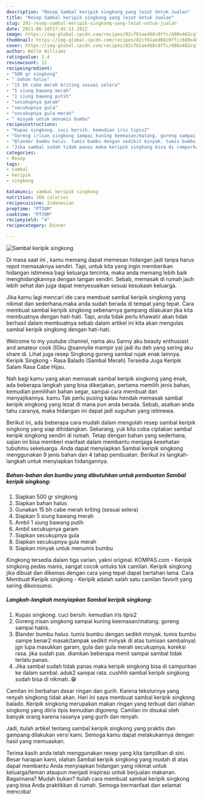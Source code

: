 ```yaml
---
description: "Resep Sambal keripik singkong yang lezat Untuk Jualan"
title: "Resep Sambal keripik singkong yang lezat Untuk Jualan"
slug: 291-resep-sambal-keripik-singkong-yang-lezat-untuk-jualan
date: 2021-06-10T17:45:11.291Z
image: https://img-global.cpcdn.com/recipes/82cf61aed68c0ffc/680x482cq70/sambal-keripik-singkong-foto-resep-utama.jpg
thumbnail: https://img-global.cpcdn.com/recipes/82cf61aed68c0ffc/680x482cq70/sambal-keripik-singkong-foto-resep-utama.jpg
cover: https://img-global.cpcdn.com/recipes/82cf61aed68c0ffc/680x482cq70/sambal-keripik-singkong-foto-resep-utama.jpg
author: Nelle Williams
ratingvalue: 3.4
reviewcount: 12
recipeingredient:
- "500 gr singkong"
- " bahan halus"
- "15 bh cabe merah kriting sesuai selera"
- "5 siung bawang merah"
- "1 siung bawang putih"
- "secukupnya garam"
- "secukupnya gula"
- "secukupnya gula merah"
- " minyak untuk menumis bumbu"
recipeinstructions:
- "Kupas singkong. cuci bersih. kemudian iris tipis2"
- "Goreng irisan singkong sampai kuning keemasan/matang. goreng sampai habis."
- "Blander bumbu halus. tumis bumbu dengan sedikit minyak. tumis bumbu sampe benar2 masak(tampak sedikit minyak di atas tumisan sambalnya) jgn lupa masukkan garam, gula dan gula merah secukupnya. koreksi rasa. jika sudah pas. diamkan beberapa menit sampai sambal tidak terlalu panas."
- "Jika sambal sudah tidak panas maka keripik singkong bisa di campurkan ke dalam sambal. aduk2 sampai rata. cushhh sambal keripik singkong sudah bisa di nikmati..😁"
categories:
- Resep
tags:
- sambal
- keripik
- singkong

katakunci: sambal keripik singkong 
nutrition: 169 calories
recipecuisine: Indonesian
preptime: "PT38M"
cooktime: "PT39M"
recipeyield: "4"
recipecategory: Dinner

---
```



![Sambal keripik singkong](https://img-global.cpcdn.com/recipes/82cf61aed68c0ffc/680x482cq70/sambal-keripik-singkong-foto-resep-utama.jpg)

Di masa  saat ini , kamu memang dapat memesan hidangan jadi tanpa harus repot memasaknya sendiri. Tapi, untuk kita yang ingin memberikan hidangan istimewa bagi keluarga tercinta, maka anda memang lebih baik menghidangkannya dengan tangan sendiri. Sebab, memasak di rumah jauh lebih sehat dan juga dapat menyesuaikan sesuai kesukaan keluarga.

Jika kamu lagi mencari ide cara membuat sambal keripik singkong yang nikmat dan sederhana,maka anda sudah berada di tempat yang tepat. Cara membuat sambal keripik singkong  sebenarnya gampang dilakukan jika kita membuatnya dengan hati-hati. Tapi, anda tidak perlu khawatir akan tidak berhasil dalam membuatnya 
sebab dalam artikel ini kita akan mengulas sambal keripik singkong dengan hati-hati.  

Welcome to my youtube channel, nama aku Sanny aku beauty enthusiast and amateur cook (IGku @sannylie mampir ya) jadi itu deh yang sering aku share di. Lihat juga resep Singkong goreng sambal rujak enak lainnya. Keripik Singkong - Rasa Balado (Sambal Merah) Tersedia Juga Keripik Salam Rasa Cabe Hijau.

Nah bagi kamu yang akan memasak sambal keripik singkong yang enak, ada beberapa langkah yang bisa dikerjakan, pertama memilih jenis bahan, kemudian pemilihan bahan segar, sampai cara membuat dan menyajikannya. kamu Tak perlu pusing kalau hendak memasak sambal keripik singkong yang lezat di mana pun anda berada. Sebab, asalkan anda  tahu caranya, maka hidangan ini dapat jadi suguhan yang istimewa.

Berikut ini, ada beberapa cara mudah dalam mengolah resep sambal keripik singkong yang siap dihidangkan. Sekarang, yuk kita coba ciptakan sambal keripik singkong sendiri di rumah. Tetap dengan bahan yang sederhana, sajian ini bisa memberi manfaat dalam membantu menjaga kesehatan tubuhmu sekeluarga. Anda dapat menyiapkan Sambal keripik singkong menggunakan 9 jenis bahan dan 4 tahap pembuatan. Berikut ini langkah-langkah untuk menyiapkan hidangannya.

<!--inarticleads1-->

##### Bahan-bahan dan bumbu yang dibutuhkan untuk pembuatan Sambal keripik singkong:

1. Siapkan 500 gr singkong
1. Siapkan  bahan halus
1. Gunakan 15 bh cabe merah kriting (sesuai selera)
1. Siapkan 5 siung bawang merah
1. Ambil 1 siung bawang putih
1. Ambil secukupnya garam
1. Siapkan secukupnya gula
1. Siapkan secukupnya gula merah
1. Siapkan  minyak untuk menumis bumbu


Kingkong tersedia dalam tiga varian, yakni original. KOMPAS.com - Keripik singkong pedas manis, sangat cocok untuks tok camilan. Keripik singkong jika dibuat dan dikemas dengan cara yang tepat dapat bertahan lama. Cara Membuat Keripik singkong - Keripik adalah salah satu camilan favorit yang sering dikonsumsi. 

<!--inarticleads2-->

##### Langkah-langkah menyiapkan Sambal keripik singkong:

1. Kupas singkong. cuci bersih. kemudian iris tipis2
1. Goreng irisan singkong sampai kuning keemasan/matang. goreng sampai habis.
1. Blander bumbu halus. tumis bumbu dengan sedikit minyak. tumis bumbu sampe benar2 masak(tampak sedikit minyak di atas tumisan sambalnya) jgn lupa masukkan garam, gula dan gula merah secukupnya. koreksi rasa. jika sudah pas. diamkan beberapa menit sampai sambal tidak terlalu panas.
1. Jika sambal sudah tidak panas maka keripik singkong bisa di campurkan ke dalam sambal. aduk2 sampai rata. cushhh sambal keripik singkong sudah bisa di nikmati..😁


Camilan ini berbahan dasar ringan dan gurih. Karena teksturnya yang renyah singkong tidak akan. Hari ini saya membuat sambal keripik singkong balado. Keripik singkong merupakan makan ringan yang terbuat dari olahan singkong yang diiris tipis kemudian digoreng. Camilan ini disukai oleh banyak orang karena rasanya yang gurih dan renyah. 

Jadi, itulah artikel tentang  sambal keripik singkong  yang praktis dan gampang dilakukan versi kami. Semoga kamu dapat melakukannya dengan hasil yang memuaskan. 

Terima kasih anda telah menggunakan resep yang kita tampilkan di sini. Besar harapan kami, olahan  Sambal keripik singkong yang mudah di atas dapat membantu Anda menyiapkan hidangan yang nikmat untuk keluarga/teman ataupun menjadi inspirasi untuk berjualan makanan. Bagaimana? Mudah bukan? Itulah cara membuat sambal keripik singkong yang bisa Anda praktikkan di rumah. Semoga bermanfaat dan selamat mencoba!


